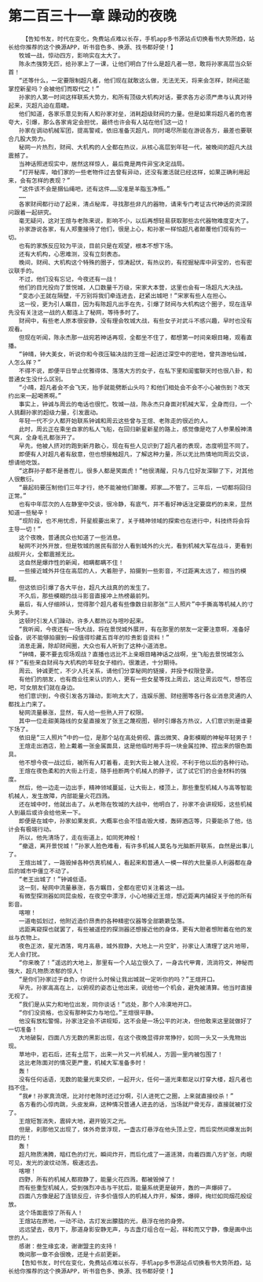 # 第二百三十一章 躁动的夜晚
        【告知书友，时代在变化，免费站点难以长存，手机app多书源站点切换看书大势所趋，站长给你推荐的这个换源APP，听书音色多、换源、找书都好使！】
       牧城一战，惊动四方，影响实在太大了。
       陈永杰强势无匹，给孙家上了一课，让他们明白了什么是超凡者一怒，敢将孙家高层当众斩首！
       “还等什么，一定要限制超凡者，他们现在就敢这么做，无法无天，将来会怎样，财阀还能掌控新星吗？会被他们而取代之！”
       孙家的人第一时间这样联系大势力，和所有顶级大机构对话，要求各方必须严肃与认真对待起来，灭超凡迫在眉睫。
       他们知道，各家乐意见到有人和孙家对垒，消耗超级财阀的力量。但是如果将超凡者的危害夸大，引爆，那么各家肯定会担忧，最终也许会有人站在他们这一边！
       孙家在调动机械军团，提高警戒，依旧准备灭超凡，同时竭尽所能在游说各方，最差也要联合几股大势力。
       秘网一片热烈，财阀、大机构的人全都在热议，从核心高层到年轻一代，被晚间的超凡大战震撼了。
       当神话照进现实中，居然这样惊人，最后竟是两件异宝决定战局。
       “打开秘库，咱们家的一些老物件过去曾有异动，还没有激活就已经这样，如果正确利用起来，会有怎样的表现？”
       “这件该不会是捆仙绳吧，还有这件……没准是羊脂玉净瓶。”
       ……
       各家财阀都行动了起来，清点秘库，寻找那些非凡的器物，请来专门考证古代神话的资深顾问跟着一起研究。
       毫无疑问，这对王煊与老陈来说，影响不小，以后再想轻易获取那些古代器物难度变大了。
       孙家游说各家，有人郑重接待了他们，很是上心，和孙家一样怕超凡者颠覆他们现有的一切。
       也有的家族反应较为平淡，目前只是在观望，根本不想下场。
       还有大机构，心思难测，没有立刻表态。
       晚间，财阀、大机构这个特殊的圈子，惊涛起伏，有热议的，有挖掘秘库中异宝的，也有密议联手的。
       不过，他们没有忘记，今夜还有一战！
       他们的目光投向了景悦城，人口数量千万级，宋家大本营，这里也会有一场超凡大决战。
       “变态小王就在隔壁，千万别将我们牵连进去，赶紧出城吧！”宋家有些人在担心。
       这一役，更为引人瞩目，因为有陈超凡出手在先，引爆了财阀与大机构这个圈子，现在连早先没有关注这一战的人都连上了秘网，等待多时了。
       财阀中，有些老人原本很安静，没有理会牧城大战，有些女子对武斗不感兴趣，早时也没有观看。
       但现在听闻，陈永杰那一战宛若神话再现，全都坐不住了，都想第一时间亲眼目睹，观看直播。
       “钟晴，钟大美女，听说你和今夜压轴决战的王煊一起进过深空中的密地，曾共游地仙城，人怎么样？”
       不得不说，即便平日举止优雅得体、落落大方的女子，在私下里和闺蜜聊天时也很八卦，和普通女生没什么区别。
       “小晴，超凡者会不会飞天，抬手就能劈断山头吗？和他们相处会不会不小心被伤到？改天约出来一起喝茶啊。”
       事实上，钟诚与周云的电话也很忙。牧城一战，陈永杰只身面对机械大军，全身而归，一个人挑翻孙家的超级力量，引发震动。
       年轻一代不少人都开始联系钟诚和周云这些曾与王煊、老陈走的很近的人。
       此时，周云正在乘坐自家的私人飞船，在回归新星新星的路上，感觉像是吃了人参果般神清气爽，全身毛孔都张开了。
       早先，他被人挤对的跑到新月散心，现在有些人见识到了超凡者的表现，态度明显不同了。
       即便有人对超凡者有敌意，但也想接触超凡，了解这种力量，所以无比热情地同周云交谈，想请他吃饭。
       “这群孙子都不是善茬儿，很多人都是笑面虎！”他很清醒，只与几位好友深聊了下，对其他人很敷衍。
       “最起码要压制他们三年才行，绝不能被他们颠覆。郑家……不管了。三年后，一切都将回归正常。”
       也有中年层次的人在静室中交谈，很冷静，有底气，并不看好神话注定要腐朽的未来，显然知道一些秘辛！
       “现阶段，也不用忧虑，歼星舰要出来了，关于精神领域的探索也在进行中，科技终将会将主导一切！”
       这个夜晚，普通民众也知道了一些消息。
       秘网不对外开放，但是牧城的居民有部分人看到城外的火光，看到机械大军在战斗，更看到战舰开火，全都震撼无比。
       这自然是爆炸性的新闻，相瞒都瞒不住！
       一些接近城外并住在高层的人，大着胆子，拍摄到一些影音，不过距离太远了，相当的模糊。
       但这依旧引爆了各大平台，超凡大战真的的发生了。
       不久后，那些模糊的战斗影音直接冲上热榜最前列。
       最后，有人仔细辨认，觉得那个超凡者有些像数日前那张“三人照片”中手撕高等机械人的寸头男子。
       这顿时引发人们躁动，许多人都热议与喧吵起来。
       “我听闻，今夜还有一场大战，将在景悦城外展开，有在那里的朋友一定要注意啊，准备好设备，说不能够拍摄到一段值得珍藏五百年的珍贵影音资料！”
       消息走漏，除却财阀圈，大众也有人听到了这种小道消息。
       “钟晴，要不要去现场观战？直播也远比不上亲眼目睹神话之战啊，坐飞船去景悦城怎么样？”有些来自财阀与大机构的年轻女子相约，很激进，十分期待。
       周云、钟诚更忙，不少人托关系，请他们分享秘网的链接，并授予权限登录。
       有他们的朋友，也有商业往来认识的人，更有一些女星等找上周云，这让周云叹气，想答应吧，可女朋友们就在身边。
       他们意识到，今夜引发各方躁动，影响太大了，连娱乐圈、财经圈等各行各业消息灵通的人都找上门来了。
       秘网流量暴涨，显然，有人给一些熟人开了权限。
       其中一位走甜美路线的女星直接发了张王之蔑视图，顿时引爆各方热议，人们意识到是谁要下场了。
       依旧是“三人照片”中的一位，是那个站在高处俯视、露出微笑、身影模糊的神秘年轻男子！
       王煊走出酒店，脸上戴着一张金属面具，这是他临时用手将一块金属拉抻、捏出来的银色面具。
       他不想今夜一战过后，被所有人盯着看，走到大街上被人注视，不利于他以后的各种行动。
       王煊在夜色柔和的大街上行走，随手扭断两个机械人的脖子，试了试它们的合金材料的强度。
       然后，他一边走一边出手，精神领域蔓延，让大街上，楼顶上，那些重型机械人与高等智能机械人，发生故障，内部能量火花四溅。
       还在城中时，他就出击了。从老陈在牧城的大战中，他明白了，孙家不会讲规矩，这些机械人到最后或许会给他来一下。
       即便是在城中，孙家如果发疯，大概率也会不惜击毁大楼，轰碎酒店等，只要能杀了他，估计会有极端行动。
       所以，他先清场了，走在街道上，如同死神般！
       “撤退，离开景悦城！”孙家人脸色难看，有许多机械人莫名与光脑断开联系，自然是出事儿了。
       王煊出城了，一路毁掉各种仿真机械人，看起来和普通人一模一样的大批量杀人利器都在身后的城市中僵立不动了。
       “老王出城了！”钟诚低语。
       这一刻，秘网中流量暴涨，各方瞩目，全都在密切关注着这一战。
       有微型探测器如同昆虫般，在夜空中漂浮，小心地接近王煊，想近距离内捕捉关于他的所有影音。
       喀嚓！
       一道电弧划过，他附近造价昂贵的各种精密仪器等全部簌簌坠落。
       远距离窥探也就罢了，有些被遥控的探测器还想接近他的身体，更有大胆者想附着在他的发丝与衣物上。
       夜色正浓，星光洒落，弯月高悬，城外寂静，大地上一片空旷，孙家让人清理了这片地带，无人会打扰。
       “你来晚了！”遥远的大地上，那里有一个人站立很久了，一身古代甲胄，流淌符文，神秘而强大，超凡物质浓郁的惊人！
       “是你们孙家过于自负，你说什么时候让我出城就一定听你的吗？”王煊开口。
       早先，孙家高高在上，以俯视的姿态让他出来，说给他一个机会，避免被清算。他当时直接无视了。
       “我们是从实力和地位出发，同你谈话！”远处，那个人冷漠地开口。
       “你们没资格，也没有那种实力与地位。”王煊很平静。
       他没有放松警惕，孙家注定会不讲规矩，这不会是一场公平的对决，但他敢来这里就做好了一切准备！
       大地破裂，四面八方无数的黑影出现，在这个夜晚显得非常狰狞，如同一头又一头鬼物出现。
       草地中，岩石后，还有土层下，出来一片又一片机械人，方圆一里内被包围了！
       这比老陈面对的情况更严重，机械大军准备多时！
       轰！
       没有任何话语，无数的能量光束交织，一起开火，任何一道光束都足以打穿大楼，超凡者也挡不住。
       “我#！孙家真流氓，比对付老陈时还过分啊，引人进死亡之圈，上来就直接绞杀！”
       各方看的心惊肉跳，头皮发麻，这种情况普通人进去的话，当场就尸骨无存，直接就被打没了。
       王煊短暂消失，震碎大地，避开毁灭之光。
       但是，刹那他又出现了，体外奇景浮现，一盏古灯悬浮在他头顶上空，而后突然间爆发出刺目的光！
       轰！
       超凡物质沸腾，暗红色的灯光，瞬间炸开，而后化成了一道涟漪，向着四面八方扩张，肉眼可见，发光的波纹动荡，极速远去。
       喀嚓！
       四野，所有的机械人都寂静了，能量火花四溅，都被毁掉了！
       而有些重型机械人，受到强烈冲击与干扰后，能量系统更是破开，轰的一声爆碎了。
       四面八方像是起了连锁反应，许多价值惊人的机械人炸开，解体，爆碎，绚烂如同烟花般绽放。
       这个场面震惊了所有人！
       王煊站在原地，一动不动，古灯发出朦胧的光，悬浮在他的身旁。
       远远望去，夜月下，那道身影安静无声，与古盏灯组合在一起，祥和而又宁静，像是画中出世的人。
       感谢：叁生缘玄凌，谢谢盟主的支持！
       晚间那一章不会很晚，还是十点前更新。
       【告知书友，时代在变化，免费站点难以长存，手机app多书源站点切换看书大势所趋，站长给你推荐的这个换源APP，听书音色多、换源、找书都好使！】